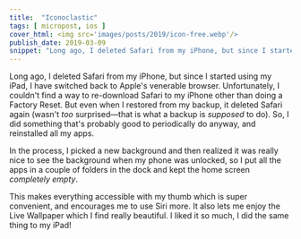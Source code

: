 ```yaml
---
title:  "Iconoclastic"
tags: [ micropost, ios ]
cover_html: <img src='images/posts/2019/icon-free.webp'/>
publish_date: 2019-03-09
snippet: "Long ago, I deleted Safari from my iPhone, but since I started using my iPad, I have switched back to Apple's venerable browser. Unfortunately, I couldn't find a way to re-download Safari to my iPhone other than doing a Factory Reset. But even when I restored from my backup, it deleted Safari again."
---
```


Long ago, I deleted Safari from my iPhone, but since I started using my iPad, I
have switched back to Apple's venerable browser. Unfortunately, I couldn't find
a way to re-download Safari to my iPhone other than doing a Factory Reset. But
even when I restored from my backup, it deleted Safari again (wasn't _too_
surprised—that is what a backup is _supposed_ to do). So, I did something that's
probably good to periodically do anyway, and reinstalled all my apps.

In the process, I picked a new background and then realized it was really nice
to see the background when my phone was unlocked, so I put all the apps in a
couple of folders in the dock and kept the home screen _completely empty_.

This makes everything accessible with my thumb which is super convenient, and
encourages me to use Siri more. It also lets me enjoy the Live Wallpaper which I
find really beautiful. I liked it so much, I did the same thing to my iPad!
